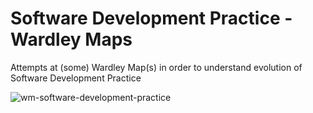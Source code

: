 # Software Development Practice - Wardley Maps

Attempts at (some) Wardley Map(s) in order to understand evolution of Software Development Practice


![wm-software-development-practice](https://user-images.githubusercontent.com/2190729/197983721-25bd4430-b113-4fe4-a7cc-79c05b9ae494.png)
